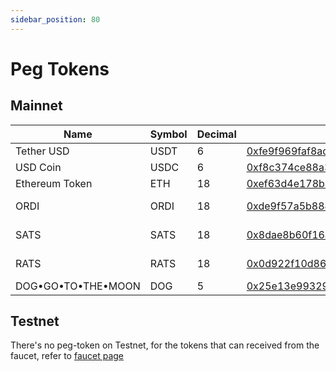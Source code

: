 ```yaml
---
sidebar_position: 80
---
```


# Peg Tokens

## Mainnet

| Name           | Symbol | Decimal | Contract Address                                             | Source token info |
| -------------- | ------ | ------- | ------------------------------------------------------------ | --- |
| Tether USD     | USDT   | 6       | [0xfe9f969faf8ad72a83b761138bf25de87eff9dd2](https://www.btrscan.com/address/0xfe9f969faf8ad72a83b761138bf25de87eff9dd2) | Ethereum ERC20: [USDT](https://etherscan.io/token/0xdac17f958d2ee523a2206206994597c13d831ec7) |
| USD Coin       | USDC   | 6       | [0xf8c374ce88a3be3d374e8888349c7768b607c755](https://www.btrscan.com/address/0xf8c374ce88a3be3d374e8888349c7768b607c755?tab=Transactions) | Ethereum ERC20: [USDC](https://etherscan.io/token/0xa0b86991c6218b36c1d19d4a2e9eb0ce3606eb48) |
| Ethereum Token | ETH    | 18      | [0xef63d4e178b3180beec9b0e143e0f37f4c93f4c2](https://www.btrscan.com/address/0xef63d4e178b3180beec9b0e143e0f37f4c93f4c2) | Ethereum native token |
| ORDI  | ORDI  | 18 | [0xde9f57a5b8844ebf607eceffaa2505bb961701a4](https://www.btrscan.com/address/0xde9f57a5b8844ebf607eceffaa2505bb961701a4) | Bitcoin BRC20: b61b0172d95e266c18aea0c624db987e971a5d6d4ebc2aaed85da4642d635735i0 |
| SATS  | SATS  | 18 | [0x8dae8b60f16a10edfac1714394688e006ff369fa](https://www.btrscan.com/address/0x8dae8b60f16a10edfac1714394688e006ff369fa) | Bitcoin BRC20: 9b664bdd6f5ed80d8d88957b63364c41f3ad4efb8eee11366aa16435974d9333i0 |
| RATS  | RATS  | 18 | [0x0d922f10d86243ceff899f15571f51951e8b20f6](https://www.btrscan.com/address/0x0d922f10d86243ceff899f15571f51951e8b20f6) | Bitcoin BRC20: 77df24c9f1bd1c6a606eb12eeae3e2a2db40774d54b839b5ae11f438353ddf47i0 |
| DOG•GO•TO•THE•MOON  | DOG  | 5 | [0x25e13e99329ae4a18382e5d77c70743b3d9e484f](https://www.btrscan.com/address/0x25e13e99329ae4a18382e5d77c70743b3d9e484f) | Bitcoin Runes, Rune ID: 840000:3 |

## Testnet

There's no peg-token on Testnet, for the tokens that can received from the faucet, refer to [faucet page](/docs/Build/DeveloperResources/Faucets.md)
